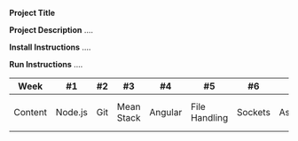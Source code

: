 **Project Title**

**Project Description**
....

**Install Instructions**
....

**Run Instructions**
....

Week | #1 | #2 | #3 | #4 | #5 | #6 | #7 | #8 | #9 | #10 | #11 | #12
--- | --- | --- | --- |--- |--- |--- |--- |--- |--- |--- |--- |---
Content | Node.js | Git | Mean Stack | Angular | File Handling | Sockets | Assignment | NoSQL intro | NoSQL Queries | Unit testing | End to End | Assignment

